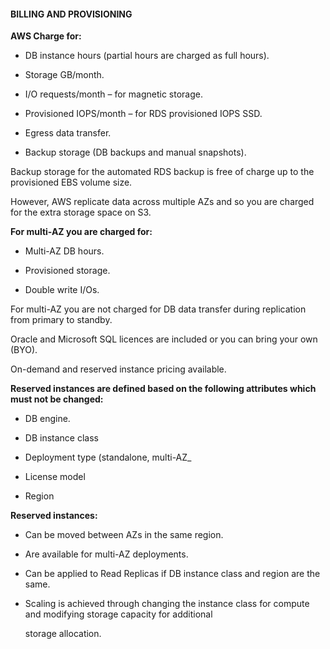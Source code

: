 #### BILLING AND PROVISIONING


**AWS Charge for:**


- DB instance hours (partial hours are charged as full hours).

- Storage GB/month.

- I/O requests/month – for magnetic storage.

- Provisioned IOPS/month – for RDS provisioned IOPS SSD.

- Egress data transfer.

- Backup storage (DB backups and manual snapshots).


Backup storage for the automated RDS backup is free of charge up to the provisioned EBS volume size.


However, AWS replicate data across multiple AZs and so you are charged for the extra storage space on S3.


**For multi-AZ you are charged for:**


- Multi-AZ DB hours.

- Provisioned storage.

- Double write I/Os.


For multi-AZ you are not charged for DB data transfer during replication from primary to standby.


Oracle and Microsoft SQL licences are included or you can bring your own (BYO).


On-demand and reserved instance pricing available.


**Reserved instances are defined based on the following attributes which must not be changed:**


- DB engine.



- DB instance class

- Deployment type (standalone, multi-AZ_

- License model

- Region


**Reserved instances:**


- Can be moved between AZs in the same region.

- Are available for multi-AZ deployments.

- Can be applied to Read Replicas if DB instance class and region are the same.

- Scaling is achieved through changing the instance class for compute and modifying storage capacity for additional

  storage allocation.

